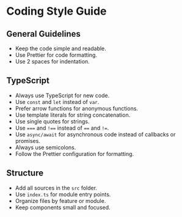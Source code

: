 # Coding Style Guide

## General Guidelines
- Keep the code simple and readable.
- Use Prettier for code formatting.
- Use 2 spaces for indentation.

## TypeScript
- Always use TypeScript for new code.
- Use `const` and `let` instead of `var`.
- Prefer arrow functions for anonymous functions.
- Use template literals for string concatenation.
- Use single quotes for strings.
- Use `===` and `!==` instead of `==` and `!=`.
- Use `async/await` for asynchronous code instead of callbacks or promises.
- Always use semicolons.
- Follow the Prettier configuration for formatting.

## Structure
- Add all sources in the `src` folder.
- Use `index.ts` for module entry points.
- Organize files by feature or module.
- Keep components small and focused.
  